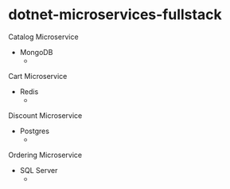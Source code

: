 # dotnet-microservices-fullstack

Catalog Microservice
- MongoDB
  - <commands>

Cart Microservice
- Redis
  - <commands>

Discount Microservice
- Postgres
  - <commands>

Ordering Microservice
- SQL Server
  - <commands>
